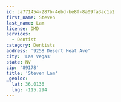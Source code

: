 ```yaml
---
id: ca771454-287b-4ebd-be8f-8a09fa3ac1a2
first_name: Steven
last_name: Lam
license: DMD
services:
  - Dentist
category: Dentists
address: '9258 Desert Heat Ave'
city: 'Las Vegas'
state: NV
zip: '89178'
title: 'Steven Lam'
_geoloc:
  lat: 36.0136
  lng: -115.294
---
```

